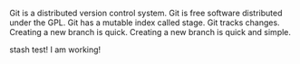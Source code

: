Git is a distributed version control system.
Git is free software distributed under the GPL.
Git has a mutable index called stage.
Git tracks changes.
Creating a new branch is quick.
Creating a new branch is quick and simple.

stash test! I am working!